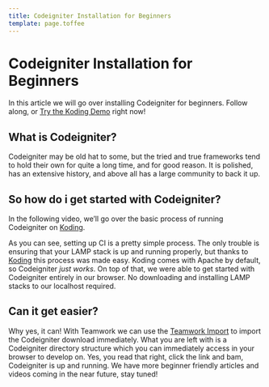 ```yaml
---
title: Codeigniter Installation for Beginners
template: page.toffee
---
```


# Codeigniter Installation for Beginners

In this article we will go over installing Codeigniter for beginners. Follow along, or [Try the Koding Demo](https://koding.com/Develop/Teamwork?import=http://tinyurl.com/nvq35q2) right now! 

## What is Codeigniter?

Codeigniter may be old hat to some, but the tried and true frameworks tend to hold their own for quite a long time, and for good reason. It is polished, has an extensive history, and above all has a large community to back it up. 

## So how do i get started with Codeigniter?

In the following video, we’ll go over the basic process of running Codeigniter on [Koding](https://koding.com). 

As you can see, setting up CI is a pretty simple process. The only trouble is ensuring that your LAMP stack is up and running properly, but thanks to [Koding](https://koding.com) this process was made easy. Koding comes with Apache by default, so Codeigniter _just works_. On top of that, we were able to get started with Codeigniter entirely in our browser. No downloading and installing LAMP stacks to our localhost required. 

## Can it get easier?

Why yes, it can! With Teamwork we can use the [Teamwork Import](https://koding.com/Develop/Teamwork?import=http://tinyurl.com/nvq35q2) to import the Codeigniter download immediately. What you are left with is a Codeigniter directory structure which you can immediately access in your browser to develop on. Yes, you read that right, click the link and bam, Codeigniter is up and running. We have more beginner friendly articles and videos coming in the near future, stay tuned!
